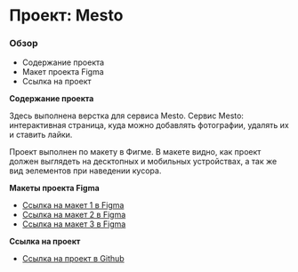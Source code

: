 # Проект: Mesto

### Обзор
* Содержание проекта
* Макет проекта Figma
* Ссылка на проект

**Содержание проекта**

Здесь выполнена верстка для сервиса Mesto.
Сервис Mesto: интерактивная страница, куда можно добавлять фотографии, удалять их и ставить лайки.

Проект выполнен по макету в Фигме.
В макете видно, как проект должен выглядеть на десктопных и мобильных устройствах, а так же вид эелементов при наведении кусора. 


**Макеты проекта Figma**

* [Ссылка на макет 1 в Figma](https://www.figma.com/file/2cn9N9jSkmxD84oJik7xL7/JavaScript.-Sprint-4?node-id=0%3A1)
* [Ссылка на макет 2 в Figma](https://www.figma.com/file/bjyvbKKJN2naO0ucURl2Z0/JavaScript.-Sprint-5?node-id=0%3A1)
* [Ссылка на макет 3 в Figma](https://www.figma.com/file/kRVLKwYG3d1HGLvh7JFWRT/JavaScript.-Sprint-6?node-id=0%3A1)

**Ссылка на проект**

* [Ссылка на проект в Github](https://iskra273.github.io/mesto-JS/)